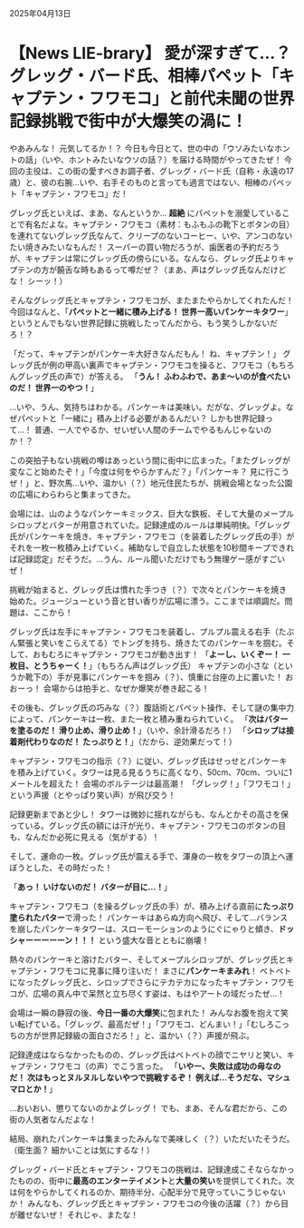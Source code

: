 2025年04月13日

# 【News LIE-brary】 愛が深すぎて…？ グレッグ・バード氏、相棒パペット「キャプテン・フワモコ」と前代未聞の世界記録挑戦で街中が大爆笑の渦に！

やあみんな！ 元気してるか！？ 今日も今日とて、世の中の「ウソみたいなホントの話」（いや、ホントみたいなウソの話？）を届ける時間がやってきたぜ！ 今回の主役は、この街の愛すべきお調子者、グレッグ・バード氏（自称・永遠の17歳）と、彼の右腕…いや、右手そのものと言っても過言ではない、相棒のパペット「キャプテン・フワモコ」だ！

グレッグ氏といえば、まあ、なんというか… **超絶** にパペットを溺愛していることで有名だよな。キャプテン・フワモコ（素材：もふもふの靴下とボタンの目）を連れてないグレッグ氏なんて、クリープのないコーヒー、いや、アンコのないたい焼きみたいなもんだ！ スーパーの買い物だろうが、歯医者の予約だろうが、キャプテンは常にグレッグ氏の傍らにいる。なんなら、グレッグ氏よりキャプテンの方が饒舌な時もあるって噂だぜ？（まあ、声はグレッグ氏なんだけどな！ シーッ！）

そんなグレッグ氏とキャプテン・フワモコが、またまたやらかしてくれたんだ！ 今回はなんと、「**パペットと一緒に積み上げる！ 世界一高いパンケーキタワー**」というとんでもない世界記録に挑戦したってんだから、もう笑うしかないだろ！？

「だって、キャプテンがパンケーキ大好きなんだもん！ ね、キャプテン！」
グレッグ氏が例の甲高い裏声でキャプテン・フワモコを操ると、フワモコ（もちろんグレッグ氏の声で）が答える。
「**うん！ ふわふわで、あま〜いのが食べたいのだ！ 世界一のやつ！**」

…いや、うん、気持ちはわかる。パンケーキは美味い。だがな、グレッグよ。なぜパペットと「一緒に」積み上げる必要があるんだい？ しかも世界記録って…！ 普通、一人でやるか、せいぜい人間のチームでやるもんじゃないのか！？

この突拍子もない挑戦の噂はあっという間に街中に広まった。「またグレッグが変なこと始めたぞ！」「今度は何をやらかすんだ？」「パンケーキ？ 見に行こうぜ！」と、野次馬…いや、温かい（？）地元住民たちが、挑戦会場となった公園の広場にわらわらと集まってきた。

会場には、山のようなパンケーキミックス、巨大な鉄板、そして大量のメープルシロップとバターが用意されていた。記録達成のルールは単純明快。「グレッグ氏がパンケーキを焼き、キャプテン・フワモコ（を装着したグレッグ氏の手）がそれを一枚一枚積み上げていく。補助なしで自立した状態を10秒間キープできれば記録認定」だそうだ。…うん、ルール聞いただけでもう無理ゲー感がすごいぜ！

挑戦が始まると、グレッグ氏は慣れた手つき（？）で次々とパンケーキを焼き始めた。ジュージューという音と甘い香りが広場に漂う。ここまでは順調だ。問題は、ここから！

グレッグ氏は左手にキャプテン・フワモコを装着し、プルプル震える右手（たぶん緊張と笑いをこらえてる）でトングを持ち、焼きたてのパンケーキを掴む。そして、おもむろにキャプテン・フワモコが動き出す！
「**よーし、いくぞー！ 一枚目、とうちゃーく！**」（もちろん声はグレッグ氏）
キャプテンの小さな（というか靴下の）手が見事にパンケーキを掴み（？）、慎重に台座の上に置いた！ おおーっ！ 会場からは拍手と、なぜか爆笑が巻き起こる！

その後も、グレッグ氏の巧みな（？）腹話術とパペット操作、そして謎の集中力によって、パンケーキは一枚、また一枚と積み重ねられていく。
「**次はバターを塗るのだ！ 滑り止め、滑り止め！**」（いや、余計滑るだろ！）
「**シロップは接着剤代わりなのだ！ たっぷりと！**」（だから、逆効果だって！）

キャプテン・フワモコの指示（？）に従い、グレッグ氏はせっせとパンケーキを積み上げていく。タワーは見る見るうちに高くなり、50cm、70cm、ついに1メートルを超えた！ 会場のボルテージは最高潮！ 「グレッグ！」「フワモコ！」という声援（とやっぱり笑い声）が飛び交う！

記録更新まであと少し！ タワーは微妙に揺れながらも、なんとかその高さを保っている。グレッグ氏の額には汗が光り、キャプテン・フワモコのボタンの目も、なんだか必死に見える（気がする）！

そして、運命の一枚。グレッグ氏が震える手で、渾身の一枚をタワーの頂上へ運ぼうとした、その時だった！

「**あっ！ いけないのだ！ バターが目に…！**」

キャプテン・フワモコ（を操るグレッグ氏の手）が、積み上げる直前に**たっぷり塗られたバター**で滑った！ パンケーキはあらぬ方向へ飛び、そして…バランスを崩したパンケーキタワーは、スローモーションのようにぐにゃりと傾き、**ドッシャーーーーーン！！！** という盛大な音とともに崩壊！

熱々のパンケーキと溶けたバター、そしてメープルシロップが、グレッグ氏とキャプテン・フワモコに見事に降り注いだ！ まさに**パンケーキまみれ**！ ベトベトになったグレッグ氏と、シロップでさらにテカテカになったキャプテン・フワモコが、広場の真ん中で呆然と立ち尽くす姿は、もはやアートの域だったぜ…！

会場は一瞬の静寂の後、**今日一番の大爆笑**に包まれた！ みんなお腹を抱えて笑い転げている。「グレッグ、最高だぜ！」「フワモコ、どんまい！」「むしろこっちの方が世界記録級の面白さだろ！」と、温かい（？）声援が飛ぶ。

記録達成はならなかったものの、グレッグ氏はベトベトの顔でニヤリと笑い、キャプテン・フワモコ（の声）でこう言った。
「**いやー、失敗は成功の母なのだ！ 次はもっとヌルヌルしないやつで挑戦するぞ！ 例えば…そうだな、マシュマロとか！**」

…おいおい、懲りてないのかよグレッグ！ でも、まあ、そんな君だから、この街の人気者なんだよな！

結局、崩れたパンケーキは集まったみんなで美味しく（？）いただいたそうだ。（衛生面？ 細かいことは気にするな！）

グレッグ・バード氏とキャプテン・フワモコの挑戦は、記録達成こそならなかったものの、街中に**最高のエンターテイメント**と**大量の笑い**を提供してくれた。次は何をやらかしてくれるのか、期待半分、心配半分で見守っていこうじゃないか！ みんなも、グレッグ氏とキャプテン・フワモコの今後の活躍（？）から目が離せないぜ！ それじゃ、またな！